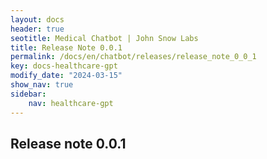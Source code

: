```yaml
---
layout: docs
header: true
seotitle: Medical Chatbot | John Snow Labs
title: Release Note 0.0.1
permalink: /docs/en/chatbot/releases/release_note_0_0_1
key: docs-healthcare-gpt
modify_date: "2024-03-15"
show_nav: true
sidebar:
    nav: healthcare-gpt
---
```

<div class="h3-box" markdown="1">

## Release note 0.0.1

</div>